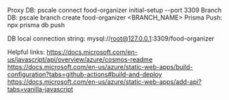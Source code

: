 Proxy DB: pscale connect food-organizer initial-setup --port 3309
Branch DB: pscale branch create food-organizer <BRANCH_NAME>
Prisma Push: npx prisma db push

DB local connection string: mysql://root@127.0.0.1:3309/food-organizer

Helpful links:
https://docs.microsoft.com/en-us/javascript/api/overview/azure/cosmos-readme
https://docs.microsoft.com/en-us/azure/static-web-apps/build-configuration?tabs=github-actions#build-and-deploy
https://docs.microsoft.com/en-us/azure/static-web-apps/add-api?tabs=vanilla-javascript
